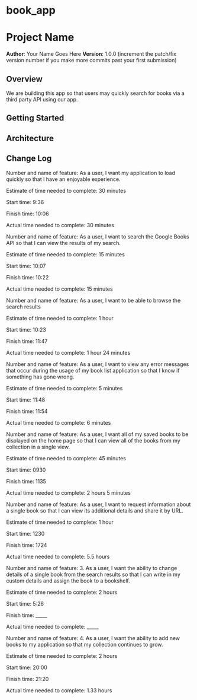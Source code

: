 # book_app

# Project Name

**Author**: Your Name Goes Here
**Version**: 1.0.0 (increment the patch/fix version number if you make more commits past your first submission)

## Overview
We are building this app so that users may quickly search for books via a third party API using our app.

## Getting Started
<!-- What are the steps that a user must take in order to build this app on their own machine and get it running? -->

## Architecture
<!-- Provide a detailed description of the application design. What technologies (languages, libraries, etc) you're using, and any other relevant design information. -->

## Change Log
<!-- Use this area to document the iterative changes made to your application as each feature is successfully implemented. Use time stamps. Here's an examples:

01-01-2001 4:59pm - Application now has a fully-functional express server, with GET and POST routes for the book resource.

## Credits and Collaborations

-->
Number and name of feature: As a user, I want my application to load quickly so that I have an enjoyable experience.

Estimate of time needed to complete: 30 minutes

Start time: 9:36

Finish time: 10:06

Actual time needed to complete: 30 minutes

Number and name of feature: As a user, I want to search the Google Books API so that I can view the results of my search.

Estimate of time needed to complete: 15 minutes

Start time: 10:07

Finish time: 10:22

Actual time needed to complete: 15 minutes

Number and name of feature: As a user, I want to be able to browse the search results

Estimate of time needed to complete: 1 hour

Start time: 10:23

Finish time: 11:47

Actual time needed to complete: 1 hour 24 minutes

Number and name of feature: As a user, I want to view any error messages that occur during the usage of my book list application so that I know if something has gone wrong.

Estimate of time needed to complete: 5 minutes

Start time: 11:48

Finish time: 11:54

Actual time needed to complete: 6 minutes

Number and name of feature: As a user, I want all of my saved books to be displayed on the home page so that I can view all of the books from my collection in a single view.

Estimate of time needed to complete: 45 minutes

Start time: 0930

Finish time: 1135

Actual time needed to complete: 2 hours 5 minutes

Number and name of feature: As a user, I want to request information about a single book so that I can view its additional details and share it by URL.

Estimate of time needed to complete: 1 hour

Start time: 1230

Finish time: 1724

Actual time needed to complete: 5.5 hours


Number and name of feature: 3. As a user, I want the ability to change details of a single book from the search results so that I can write in my custom details and assign the book to a bookshelf.

Estimate of time needed to complete: 2 hours

Start time: 5:26

Finish time: _____

Actual time needed to complete: _____

Number and name of feature: 4. As a user, I want the ability to add new books to my application so that my collection continues to grow.

Estimate of time needed to complete: 2 hours

Start time: 20:00

Finish time: 21:20

Actual time needed to complete: 1.33 hours